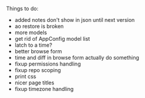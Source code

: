 Things to do:

  - added notes don't show in json until next version
  - ao restore is broken
  - more models
  - get rid of AppConfig model list
  - latch to a time?
  - better browse form
  - time and diff in browse form actually do something
  - fixup permissions handling
  - fixup repo scoping
  - print css
  - nicer page titles
  - fixup timezone handling
